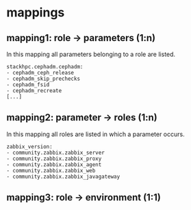 # mappings

## mapping1: role -> parameters (1:n)

In this mapping all parameters belonging to a role are listed.

```
stackhpc.cephadm.cephadm:
- cephadm_ceph_release
- cephadm_skip_prechecks
- cephadm_fsid
- cephadm_recreate
[...]
```

## mapping2: parameter -> roles (1:n)

In this mapping all roles are listed in which a parameter occurs.

```
zabbix_version:
- community.zabbix.zabbix_server
- community.zabbix.zabbix_proxy
- community.zabbix.zabbix_agent
- community.zabbix.zabbix_web
- community.zabbix.zabbix_javagateway
```

## mapping3: role -> environment (1:1)
